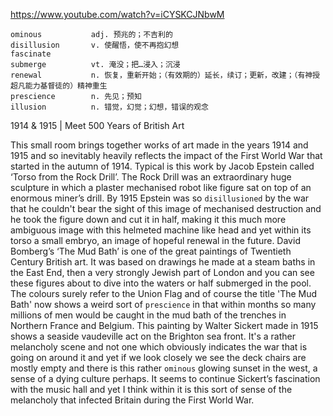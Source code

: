 https://www.youtube.com/watch?v=iCYSKCJNbwM

```
ominous           adj. 预兆的；不吉利的
disillusion       v. 使醒悟，使不再抱幻想
fascinate      
submerge          vt. 淹没；把…浸入；沉浸
renewal           n. 恢复，重新开始；（有效期的）延长，续订；更新，改建；（有神授超凡能力基督徒的）精神重生
prescience        n. 先见；预知
illusion          n. 错觉，幻觉；幻想，错误的观念
```

1914 & 1915 | Meet 500 Years of British Art

This small room brings together works of art made in the years 1914 and 1915 and so inevitably heavily reflects the impact of the First World War that started in the autumn of 1914. Typical is this work by Jacob Epstein called ‘Torso from the Rock Drill’. The Rock Drill was an extraordinary huge sculpture in which a plaster mechanised robot like figure sat on top of an enormous miner’s drill. By 1915 Epstein was so `disillusioned` by the war that he couldn't bear the sight of this image of mechanised destruction and he took the figure down and cut it in half, making it this much more ambiguous image with this helmeted machine like head and yet within its torso a small embryo, an image of hopeful renewal in the future. David Bomberg’s ‘The Mud Bath’ is one of the great paintings of Twentieth Century British art. It was based on drawings he made at a steam baths in the East End, then a very strongly Jewish part of London and you can see these figures about to dive into the waters or half submerged in the pool. The colours surely refer to the Union Flag and of course the title 'The Mud Bath' now shows a weird sort of `prescience` in that within months so many millions of men would be caught in the mud bath of the trenches in Northern France and Belgium. This painting by Walter Sickert made in 1915 shows a seaside vaudeville act on the Brighton sea front. It's a rather melancholy scene and not one which obviously indicates the war that is going on around it and yet if we look closely we see the deck chairs are mostly empty and there is this rather `ominous` glowing sunset in the west, a sense of a dying culture perhaps. It seems to continue Sickert’s fascination with the music hall and yet I think within it is this sort of sense of the melancholy that infected Britain during the First World War. 
